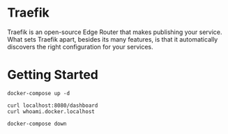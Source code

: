 # Traefik
Traefik is an open-source Edge Router that makes publishing your service. What sets Traefik apart, besides its many features, is that it automatically discovers the right configuration for your services.


# Getting Started
``` shell
docker-compose up -d

curl localhost:8080/dashboard
curl whoami.docker.localhost

docker-compose down
```
